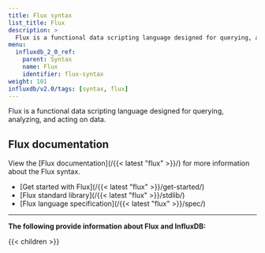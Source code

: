 ```yaml
---
title: Flux syntax
list_title: Flux
description: >
  Flux is a functional data scripting language designed for querying, analyzing, and acting on data.
menu:
  influxdb_2_0_ref:
    parent: Syntax
    name: Flux
    identifier: flux-syntax
weight: 101
influxdb/v2.0/tags: [syntax, flux]
---
```


Flux is a functional data scripting language designed for querying, analyzing, and acting on data.

## Flux documentation
View the [Flux documentation](/{{< latest "flux" >}}/) for more information about
the Flux syntax.

- [Get started with Flux](/{{< latest "flux" >}}/get-started/)
- [Flux standard library](/{{< latest "flux" >}}/stdlib/)
- [Flux language specification](/{{< latest "flux" >}}/spec/)

---

**The following provide information about Flux and InfluxDB:**

{{< children >}}
